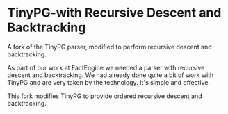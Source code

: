 # TinyPG-with Recursive Descent and Backtracking

A fork of the TinyPG parser, modified to perform recursive descent and backtracking.

As part of our work at FactEngine we needed a parser with recursive descent and backtracking. We had already done quite a bit of work with TinyPG and are very taken by the technology. It's simple and effective.

This fork modifies TinyPG to provide ordered recursive descent and backtracking.
